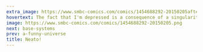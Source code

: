 ```yaml
---
extra_image: https://www.smbc-comics.com/comics/1454688292-20150205after.png
hovertext: The fact that I'm depressed is a consequence of a singularity billions of years ago!
image: https://www.smbc-comics.com/comics/1454688292-20150205.png
next: base-systems
prev: a-funny-universe
title: Neato!
---
```

